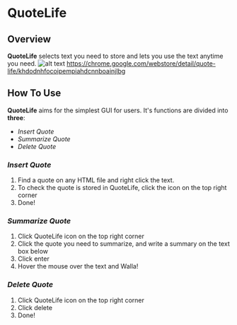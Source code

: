 # QuoteLife
## Overview
**QuoteLife** selects text you need to store and lets you use the text anytime you need.
![alt text](https://lh3.googleusercontent.com/TaMWrp1IClWDpoX0LE78hOpJN0rQrqMAkOvezaFhPQinfj5XO-NwbDqxO23WLOWoC9nK_4lHcQ=w640-h400-e365)
https://chrome.google.com/webstore/detail/quote-life/khdodnhfocoipempiahdcnnboainjlbg


## How To Use
**QuoteLife** aims for the simplest GUI for users. 
It's functions are divided into **three**:
  - _Insert Quote_
  - _Summarize Quote_
  - _Delete Quote_
  
### _Insert Quote_
1) Find a quote on any HTML file and right click the text.
2) To check the quote is stored in QuoteLife, click the icon on the top right corner
3) Done!

### _Summarize Quote_
1) Click QuoteLife icon on the top right corner
2) Click the quote you need to summarize, and write a summary on the text box below
3) Click enter
4) Hover the mouse over the text and Walla!

### _Delete Quote_
1) Click QuoteLife icon on the top right corner
2) Click delete
3) Done!
